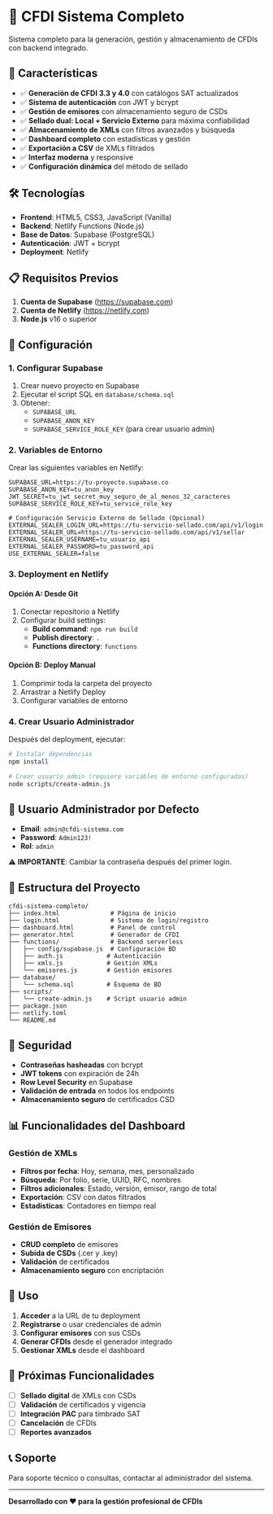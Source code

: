 # 🧾 CFDI Sistema Completo

Sistema completo para la generación, gestión y almacenamiento de CFDIs con backend integrado.

## 🚀 Características

- ✅ **Generación de CFDI 3.3 y 4.0** con catálogos SAT actualizados
- ✅ **Sistema de autenticación** con JWT y bcrypt
- ✅ **Gestión de emisores** con almacenamiento seguro de CSDs
- ✅ **Sellado dual: Local + Servicio Externo** para máxima confiabilidad
- ✅ **Almacenamiento de XMLs** con filtros avanzados y búsqueda
- ✅ **Dashboard completo** con estadísticas y gestión
- ✅ **Exportación a CSV** de XMLs filtrados
- ✅ **Interfaz moderna** y responsive
- ✅ **Configuración dinámica** del método de sellado

## 🛠️ Tecnologías

- **Frontend**: HTML5, CSS3, JavaScript (Vanilla)
- **Backend**: Netlify Functions (Node.js)
- **Base de Datos**: Supabase (PostgreSQL)
- **Autenticación**: JWT + bcrypt
- **Deployment**: Netlify

## 📋 Requisitos Previos

1. **Cuenta de Supabase** (https://supabase.com)
2. **Cuenta de Netlify** (https://netlify.com)
3. **Node.js** v16 o superior

## 🔧 Configuración

### 1. Configurar Supabase

1. Crear nuevo proyecto en Supabase
2. Ejecutar el script SQL en `database/schema.sql`
3. Obtener:
   - `SUPABASE_URL`
   - `SUPABASE_ANON_KEY`
   - `SUPABASE_SERVICE_ROLE_KEY` (para crear usuario admin)

### 2. Variables de Entorno

Crear las siguientes variables en Netlify:

```env
SUPABASE_URL=https://tu-proyecto.supabase.co
SUPABASE_ANON_KEY=tu_anon_key
JWT_SECRET=tu_jwt_secret_muy_seguro_de_al_menos_32_caracteres
SUPABASE_SERVICE_ROLE_KEY=tu_service_role_key

# Configuración Servicio Externo de Sellado (Opcional)
EXTERNAL_SEALER_LOGIN_URL=https://tu-servicio-sellado.com/api/v1/login
EXTERNAL_SEALER_URL=https://tu-servicio-sellado.com/api/v1/sellar
EXTERNAL_SEALER_USERNAME=tu_usuario_api
EXTERNAL_SEALER_PASSWORD=tu_password_api
USE_EXTERNAL_SEALER=false
```

### 3. Deployment en Netlify

#### Opción A: Desde Git
1. Conectar repositorio a Netlify
2. Configurar build settings:
   - **Build command**: `npm run build`
   - **Publish directory**: `.`
   - **Functions directory**: `functions`

#### Opción B: Deploy Manual
1. Comprimir toda la carpeta del proyecto
2. Arrastrar a Netlify Deploy
3. Configurar variables de entorno

### 4. Crear Usuario Administrador

Después del deployment, ejecutar:

```bash
# Instalar dependencias
npm install

# Crear usuario admin (requiere variables de entorno configuradas)
node scripts/create-admin.js
```

## 👤 Usuario Administrador por Defecto

- **Email**: `admin@cfdi-sistema.com`
- **Password**: `Admin123!`
- **Rol**: `admin`

⚠️ **IMPORTANTE**: Cambiar la contraseña después del primer login.

## 📁 Estructura del Proyecto

```
cfdi-sistema-completo/
├── index.html              # Página de inicio
├── login.html              # Sistema de login/registro
├── dashboard.html          # Panel de control
├── generator.html          # Generador de CFDI
├── functions/              # Backend serverless
│   ├── config/supabase.js  # Configuración BD
│   ├── auth.js            # Autenticación
│   ├── xmls.js            # Gestión XMLs
│   └── emisores.js        # Gestión emisores
├── database/
│   └── schema.sql         # Esquema de BD
├── scripts/
│   └── create-admin.js    # Script usuario admin
├── package.json
├── netlify.toml
└── README.md
```

## 🔐 Seguridad

- **Contraseñas hasheadas** con bcrypt
- **JWT tokens** con expiración de 24h
- **Row Level Security** en Supabase
- **Validación de entrada** en todos los endpoints
- **Almacenamiento seguro** de certificados CSD

## 📊 Funcionalidades del Dashboard

### Gestión de XMLs
- **Filtros por fecha**: Hoy, semana, mes, personalizado
- **Búsqueda**: Por folio, serie, UUID, RFC, nombres
- **Filtros adicionales**: Estado, versión, emisor, rango de total
- **Exportación**: CSV con datos filtrados
- **Estadísticas**: Contadores en tiempo real

### Gestión de Emisores
- **CRUD completo** de emisores
- **Subida de CSDs** (.cer y .key)
- **Validación** de certificados
- **Almacenamiento seguro** con encriptación

## 🚀 Uso

1. **Acceder** a la URL de tu deployment
2. **Registrarse** o usar credenciales de admin
3. **Configurar emisores** con sus CSDs
4. **Generar CFDIs** desde el generador integrado
5. **Gestionar XMLs** desde el dashboard

## 🔮 Próximas Funcionalidades

- [ ] **Sellado digital** de XMLs con CSDs
- [ ] **Validación** de certificados y vigencia
- [ ] **Integración PAC** para timbrado SAT
- [ ] **Cancelación** de CFDIs
- [ ] **Reportes avanzados**

## 📞 Soporte

Para soporte técnico o consultas, contactar al administrador del sistema.

---

**Desarrollado con ❤️ para la gestión profesional de CFDIs**
